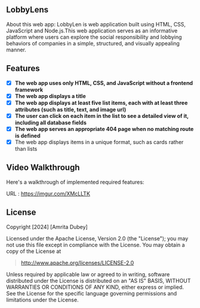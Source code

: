 ## LobbyLens

About this web app: LobbyLen is web application built using HTML, CSS, JavaScript and Node.js.This web application serves as an informative platform where users can explore the social responsibility and lobbying behaviors of companies in a simple, structured, and visually appealing manner.

## Features

- [x] **The web app uses only HTML, CSS, and JavaScript without a frontend framework**
- [x] **The web app displays a title**
- [x] **The web app displays at least five list items, each with at least three attributes (such as title, text, and image url)**
- [x] **The user can click on each item in the list to see a detailed view of it, including all database fields**
- [x] **The web app serves an appropriate 404 page when no matching route is defined**
- [x] The web app displays items in a unique format, such as cards rather than lists

## Video Walkthrough

Here's a walkthrough of implemented required features:

URL :  https://imgur.com/XMcLLTK


## License

Copyright [2024] [Amrita Dubey]

Licensed under the Apache License, Version 2.0 (the "License"); you may not use this file except in compliance with the License. You may obtain a copy of the License at

> http://www.apache.org/licenses/LICENSE-2.0

Unless required by applicable law or agreed to in writing, software distributed under the License is distributed on an "AS IS" BASIS, WITHOUT WARRANTIES OR CONDITIONS OF ANY KIND, either express or implied. See the License for the specific language governing permissions and limitations under the License.

